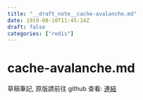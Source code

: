 ```yaml
---
title: "__draft_note__cache-avalanche.md"
date: 1919-08-10T11:45:14Z
draft: false
categories: ["redis"]
---
```


# cache-avalanche.md

草稿筆記, 原版請前往 github 查看: [連結](https://github.com/tinghaolai/just-random-note/blob/master/redis/cache-avalanche.md)